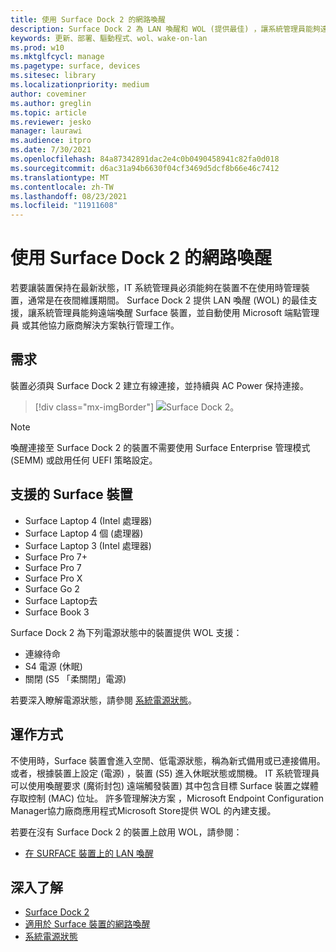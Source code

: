 ```yaml
---
title: 使用 Surface Dock 2 的網路喚醒
description: Surface Dock 2 為 LAN 喚醒和 WOL (提供最佳) ，讓系統管理員能夠遠端喚醒裝置並自動執行管理工作。
keywords: 更新、部署、驅動程式、wol、wake-on-lan
ms.prod: w10
ms.mktglfcycl: manage
ms.pagetype: surface, devices
ms.sitesec: library
ms.localizationpriority: medium
author: coveminer
ms.author: greglin
ms.topic: article
ms.reviewer: jesko
manager: laurawi
ms.audience: itpro
ms.date: 7/30/2021
ms.openlocfilehash: 84a87342891dac2e4c0b0490458941c82fa0d018
ms.sourcegitcommit: d6ac31a94b6630f04cf3469d5dcf8b66e46c7412
ms.translationtype: MT
ms.contentlocale: zh-TW
ms.lasthandoff: 08/23/2021
ms.locfileid: "11911608"
---
```

# <a name="wake-on-lan-with-surface-dock-2"></a>使用 Surface Dock 2 的網路喚醒

若要讓裝置保持在最新狀態，IT 系統管理員必須能夠在裝置不在使用時管理裝置，通常是在夜間維護期間。 Surface Dock 2 提供 LAN 喚醒 (WOL) 的最佳支援，讓系統管理員能夠遠端喚醒 Surface 裝置，並自動使用 Microsoft 端點管理員 或其他協力廠商解決方案執行管理工作。

## <a name="requirements"></a>需求

裝置必須與 Surface Dock 2 建立有線連接，並持續與 AC Power 保持連接。

> [!div class="mx-imgBorder"]
> ![Surface Dock 2。](images/surface-dock2-angled.png)

> [!NOTE]
> 喚醒連接至 Surface Dock 2 的裝置不需要使用 Surface Enterprise 管理模式 (SEMM) 或啟用任何 UEFI 策略設定。
 
## <a name="supported-surface-devices"></a>支援的 Surface 裝置

- Surface Laptop 4 (Intel 處理器) 
- Surface Laptop 4 個 (處理器) 
- Surface Laptop 3 (Intel 處理器) 
- Surface Pro 7+
- Surface Pro 7
- Surface Pro X
- Surface Go 2
- Surface Laptop去
- Surface Book 3

Surface Dock 2 為下列電源狀態中的裝置提供 WOL 支援：

- 連線待命
- S4 電源 (休眠) 
- 關閉 (S5 「柔關閉」電源) 

若要深入瞭解電源狀態，請參閱 [系統電源狀態](/windows/win32/power/system-power-states)。

## <a name="how-it-works"></a>運作方式

不使用時，Surface 裝置會進入空閒、低電源狀態，稱為新式備用或已連接備用。 或者，根據裝置上設定 (電源) ，裝置 (S5) 進入休眠狀態或關機。 IT 系統管理員可以使用喚醒要求 (魔術封包) 遠端觸發裝置) 其中包含目標 Surface 裝置之媒體存取控制 (MAC) 位址。 許多管理解決方案 ，Microsoft Endpoint Configuration Manager協力廠商應用程式Microsoft Store提供 WOL 的內建支援。

若要在沒有 Surface Dock 2 的裝置上啟用 WOL，請參閱：

- [在 SURFACE 裝置上的 LAN 喚醒](wake-on-lan-for-surface-devices.md)

## <a name="learn-more"></a>深入了解

- [Surface Dock 2](https://www.microsoft.com/p/surface-dock-2-for-business/8q4hgc6kbmdq?)
- [適用於 Surface 裝置的網路喚醒](wake-on-lan-for-surface-devices.md)
- [系統電源狀態](/windows/win32/power/system-power-states)

